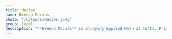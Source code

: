 ```yaml
---
title: Macias
name: Brenda Macias
photo: "/uploads/macias.jpeg"
group: local
description: "**Brenda Macias** is studying Applied Math at Tufts. Prior to working at MGGG, she worked with the NSF analyzing data for a project examining the historical participation of Minority Serving Institutions in Earth Science-funded research. After Tufts, she intends to work in educational research.\n"
--- 
```

